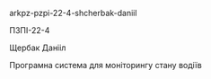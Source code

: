 arkpz-pzpi-22-4-shcherbak-daniil

ПЗПІ-22-4

Щербак Данііл

Програмна система для моніторингу стану водіїв
